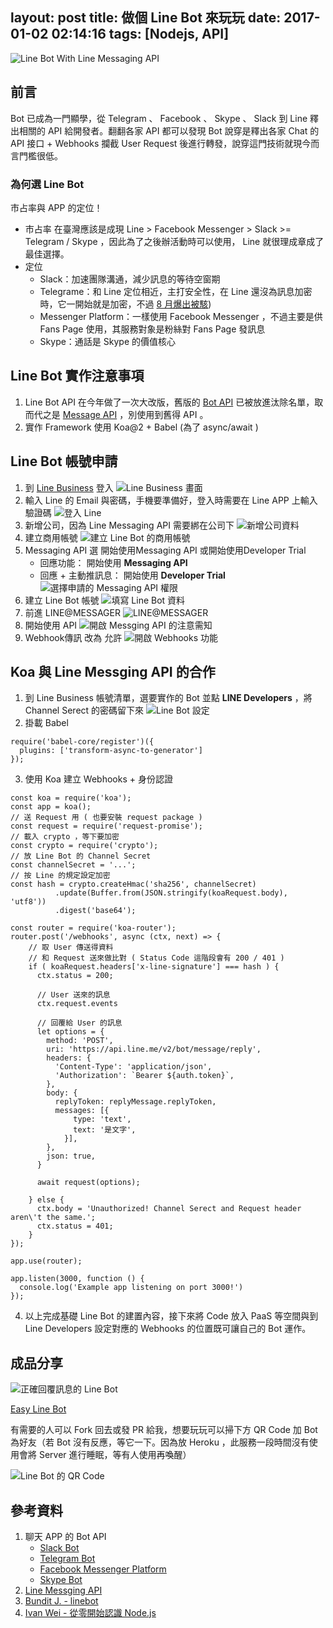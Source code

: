 layout: post
title: 做個 Line Bot 來玩玩
date: 2017-01-02 02:14:16
tags: [Nodejs, API]
---

![Line Bot With Line Messaging API](/images/2017/01/02/LINE-MESSAGING-API.png)

## 前言

Bot 已成為一門顯學，從 Telegram 、 Facebook 、 Skype 、 Slack 到 Line 釋出相關的 API 給開發者。翻翻各家 API 都可以發現 Bot 說穿是釋出各家 Chat 的 API 接口 + Webhooks 攔截 User Request 後進行轉發，說穿這門技術就現今而言門檻很低。

<!--more-->

### 為何選 Line Bot

市占率與 APP 的定位！

- 市占率
    在臺灣應該是成現 Line > Facebook Messenger > Slack >= Telegram / Skype ，因此為了之後辦活動時可以使用， Line 就很理成章成了最佳選擇。
- 定位
    - Slack：加速團隊溝通，減少訊息的等待空窗期
    - Telegrame：和 Line 定位相近，主打安全性，在 Line 還沒為訊息加密時，它一開始就是加密，不過 [8 月爆出被駭](http://technews.tw/2016/08/03/the-super-security-telegram-is-hacked-user-should-use-two-factor-authentication/))
    - Messenger Platform：一樣使用 Facebook Messenger ，不過主要是供 Fans Page 使用，其服務對象是粉絲對 Fans Page 發訊息
    - Skype：通話是 Skype 的價值核心

## Line Bot 實作注意事項

1. Line Bot API 在今年做了一次大改版，舊版的 [Bot API](https://developers.line.me/bot-api/overview) 已被放進汰除名單，取而代之是 [Message API](https://developers.line.me/messaging-api/overview) ，別使用到舊得 API 。
2. 實作 Framework 使用 Koa@2 + Babel (為了 async/await )

## Line Bot 帳號申請

1. 到 [Line Business](https://business.line.me) 登入
    ![Line Business 畫面](/images/2017/01/02/LINE-BUSINESS-WEBSITE.jpg)
2. 輸入 Line 的 Email 與密碼，手機要準備好，登入時需要在 Line APP 上輸入驗證碼
    ![登入 Line](/images/2017/01/02/LOGIN-LINE-BY-WEBSITE.png)
3. 新增公司，因為 Line Messaging API 需要綁在公司下
    ![新增公司資料](/images/2017/01/02/REGISTER-A-COMPANY.png)
4. 建立商用帳號
    ![建立 Line Bot 的商用帳號](/images/2017/01/02/CREATE-LINE-BOT-OF-COMPANY.png)
5. Messaging API 選 開始使用Messaging API 或開始使用Developer Trial
    - 回應功能： 開始使用 **Messaging API**
    - 回應 + 主動推訊息： 開始使用 **Developer Trial**
    ![選擇申請的 Messaging API 權限](/images/2017/01/02/APPLY-MESSGING-API.png)
6. 建立 Line Bot 帳號
    ![填寫 Line Bot 資料](/images/2017/01/02/LINE-LINE-BOT-DATA.png)
7. 前進 LINE@MESSAGER
    ![LINE@MESSAGER](/images/2017/01/02/GO-LINE-MESSAGER.png)
8. 開始使用 API
    ![開啟 Messging API 的注意需知](/images/2017/01/02/USE-API.png)
9. Webhook傳訊 改為 允許
    ![開啟 Webhooks 功能](/images/2017/01/02/APPLY-WEBHOOKS.png)

## Koa 與 Line Messging API 的合作

1. 到 Line Business 帳號清單，選要實作的 Bot 並點 **LINE Developers** ，將 Channel Serect 的密碼留下來
    ![Line Bot 設定](/images/2017/01/02/GET-CHANNEL-SECRET.png)
2. 掛載 Babel
  ```
  require('babel-core/register')({
    plugins: ['transform-async-to-generator']
  });
  ```
3. 使用 Koa 建立 Webhooks + 身份認證
  ```
  const koa = require('koa');
  const app = koa();
  // 送 Request 用 ( 也要安裝 request package )
  const request = require('request-promise');
  // 載入 crypto ，等下要加密
  const crypto = require('crypto');
  // 放 Line Bot 的 Channel Secret
  const channelSecret = '...';
  // 按 Line 的規定設定加密
  const hash = crypto.createHmac('sha256', channelSecret)
            .update(Buffer.from(JSON.stringify(koaRequest.body), 'utf8'))
            .digest('base64');

  const router = require('koa-router');
  router.post('/webhooks', async (ctx, next) => {
      // 取 User 傳送得資料
      // 和 Request 送來做比對 ( Status Code 這階段會有 200 / 401 )
      if ( koaRequest.headers['x-line-signature'] === hash ) {
        ctx.status = 200;

        // User 送來的訊息
        ctx.request.events

        // 回覆給 User 的訊息
        let options = {
          method: 'POST',
          uri: 'https://api.line.me/v2/bot/message/reply',
          headers: {
            'Content-Type': 'application/json',
            'Authorization': `Bearer ${auth.token}`,
          },
          body: {
            replyToken: replyMessage.replyToken,
            messages: [{
                type: 'text',
                text: '是文字',
              }],
          },
          json: true,
        }

        await request(options);

      } else {
        ctx.body = 'Unauthorized! Channel Serect and Request header aren\'t the same.';
        ctx.status = 401;
      }
  });

  app.use(router);

  app.listen(3000, function () {
    console.log('Example app listening on port 3000!')
  });
  ```
4. 以上完成基礎 Line Bot 的建置內容，接下來將 Code 放入 PaaS 等空間與到 Line Developers 設定對應的 Webhooks 的位置既可讓自己的 Bot 運作。

## 成品分享

![正確回覆訊息的 Line Bot](/images/2017/01/02/SHOW-RESULT.png)

[Easy Line Bot](https://github.com/IvanWei/easy-line-bot)

有需要的人可以 Fork 回去或發 PR 給我，想要玩玩可以掃下方 QR Code 加 Bot 為好友（若 Bot 沒有反應，等它一下。因為放 Heroku ，此服務一段時間沒有使用會將 Server 進行睡眠，等有人使用再喚醒）

![Line Bot 的 QR Code](/images/2017/01/02/LINE-BOT-FREE-QR-CODE)

## 參考資料
1. 聊天 APP 的 Bot API
    - [Slack Bot](https://api.slack.com/bot-users)
    - [Telegram Bot](https://core.telegram.org/bots/api)
    - [Facebook Messenger Platform](https://developers.facebook.com/docs/messenger-platform)
    - [Skype Bot](https://docs.botframework.com/en-us/skype/getting-started)
2. [Line Messging API](https://devdocs.line.me/en/)
3. [Bundit J. - linebot](https://github.com/boybundit/linebot)
4. [Ivan Wei - 從零開始認識 Node.js](http://ithelp.ithome.com.tw/users/20102342/ironman/995)
